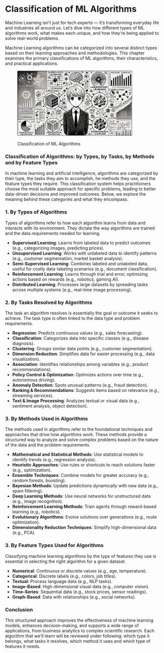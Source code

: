 # Classification of ML Algorithms

Machine Learning isn’t just for tech experts — it’s transforming everyday life and industries all around us. Let’s dive into how different types of ML algorithms work, what makes each unique, and how they’re being applied to solve real-world problems.

Machine Learning algorithms can be categorized into several distinct types based on their learning approaches and methodologies. This chapter examines the primary classifications of ML algorithms, their characteristics, and practical applications.

<div align="left"><figure><img src="../../../.gitbook/assets/image (1) (1) (1) (1) (1) (1) (1) (1) (1) (1) (1) (1) (1) (1) (1) (1) (1) (1) (1) (1) (1) (1) (1) (1) (1) (1) (1) (1).png" alt="" width="375"><figcaption><p>Classification of ML Algorithms</p></figcaption></figure></div>

### Classification of Algorithms: by **Types, by Tasks, by Methods and by Feature Types**

In machine learning and artificial intelligence, algorithms are categorized by their type, the tasks they aim to accomplish, he methods they use, and the feature types they require. This classification system helps practitioners choose the most suitable approach for specific problems, leading to better data-driven decisions and improved outcomes. Below, we explore the meaning behind these categories and what they encompass.

### 1. By **Types of Algorithms**

Types of algorithms refer to how each algorithm learns from data and interacts with its environment. They dictate the way algorithms are trained and the data requirements needed for learning.

* **Supervised Learning**: Learns from labeled data to predict outcomes (e.g., categorizing images, predicting prices).
* **Unsupervised Learning**: Works with unlabeled data to identify patterns (e.g., customer segmentation, market basket analysis).
* **Semi-Supervised Learning**: Combines labeled and unlabeled data, useful for costly data-labeling scenarios (e.g., document classification).
* **Reinforcement Learning**: Learns through trial and error, optimizing actions based on rewards (e.g., robotics, gaming AI).
* **Distributed Learning**: Processes large datasets by spreading tasks across multiple systems (e.g., real-time image processing).

### 2. By **Tasks Resolved by Algorithms**

The task an algorithm resolves is essentially the goal or outcome it seeks to achieve. The task type is often linked to the data type and problem requirements.

* **Regression**: Predicts continuous values (e.g., sales forecasting).
* **Classification**: Categorizes data into specific classes (e.g., disease diagnosis).
* **Clustering**: Groups similar data points (e.g., customer segmentation).
* **Dimension Reduction**: Simplifies data for easier processing (e.g., data visualization).
* **Association**: Identifies relationships among variables (e.g., product recommendations).
* **Policy Control & Optimization**: Optimizes actions over time (e.g., autonomous driving).
* **Anomaly Detection**: Spots unusual patterns (e.g., fraud detection).
* **Ranking & Recommendations**: Suggests items based on relevance (e.g., streaming services).
* **Text & Image Processing**: Analyzes textual or visual data (e.g., sentiment analysis, object detection).

### 3. By **Methods Used in Algorithms**

The methods used in algorithms refer to the foundational techniques and approaches that drive how algorithms work. These methods provide a structured way to analyze and solve complex problems based on the nature of the data and the problem requirements.

* **Mathematical and Statistical Methods**: Use statistical models to identify trends (e.g., regression analysis).
* **Heuristic Approaches**: Use rules or shortcuts to reach solutions faster (e.g., optimization).
* **Ensemble Techniques**: Combine models for greater accuracy (e.g., random forests, boosting).
* **Bayesian Methods**: Update predictions dynamically with new data (e.g., spam filtering).
* **Deep Learning Methods**: Use neural networks for unstructured data (e.g., image recognition).
* **Reinforcement Learning Methods**: Train agents through reward-based learning (e.g., robotics).
* **Evolutionary Algorithms**: Evolve solutions over generations (e.g., route optimization).
* **Dimensionality Reduction Techniques**: Simplify high-dimensional data (e.g., PCA).

### 3. By **Feature Types Used for Algorithms**

Classifying machine learning algorithms by the type of features they use is essential in selecting the right algorithm for a given dataset.&#x20;

* **Numerical**: Continuous or discrete values (e.g., age, temperature).
* **Categorical**: Discrete labels (e.g., colors, job titles).
* **Textual**: Process language data (e.g., NLP tasks).
* **Image-Based**: High-dimensional visual data (e.g., computer vision).
* **Time-Series**: Sequential data (e.g., stock prices, sensor readings).
* **Graph-Based**: Data with relationships (e.g., social networks).

### Conclusion

This structured approach improves the effectiveness of machine learning models, enhances decision-making, and supports a wide range of applications, from business analytics to complex scientific research. Each algorithm that we'll learn will be reviewed under following: which type it belongs, what tasks it resolves, which method it uses and which type of features it needs.
